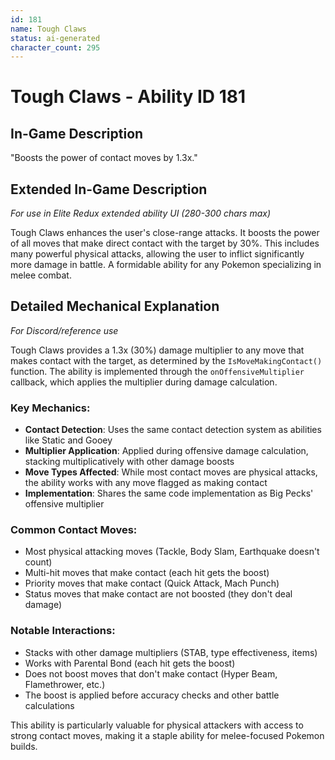 ```yaml
---
id: 181
name: Tough Claws
status: ai-generated
character_count: 295
---
```


# Tough Claws - Ability ID 181

## In-Game Description
"Boosts the power of contact moves by 1.3x."

## Extended In-Game Description
*For use in Elite Redux extended ability UI (280-300 chars max)*

Tough Claws enhances the user's close-range attacks. It boosts the power of all moves that make direct contact with the target by 30%. This includes many powerful physical attacks, allowing the user to inflict significantly more damage in battle. A formidable ability for any Pokemon specializing in melee combat.

## Detailed Mechanical Explanation
*For Discord/reference use*

Tough Claws provides a 1.3x (30%) damage multiplier to any move that makes contact with the target, as determined by the `IsMoveMakingContact()` function. The ability is implemented through the `onOffensiveMultiplier` callback, which applies the multiplier during damage calculation.

### Key Mechanics:
- **Contact Detection**: Uses the same contact detection system as abilities like Static and Gooey
- **Multiplier Application**: Applied during offensive damage calculation, stacking multiplicatively with other damage boosts
- **Move Types Affected**: While most contact moves are physical attacks, the ability works with any move flagged as making contact
- **Implementation**: Shares the same code implementation as Big Pecks' offensive multiplier

### Common Contact Moves:
- Most physical attacking moves (Tackle, Body Slam, Earthquake doesn't count)
- Multi-hit moves that make contact (each hit gets the boost)
- Priority moves that make contact (Quick Attack, Mach Punch)
- Status moves that make contact are not boosted (they don't deal damage)

### Notable Interactions:
- Stacks with other damage multipliers (STAB, type effectiveness, items)
- Works with Parental Bond (each hit gets the boost)
- Does not boost moves that don't make contact (Hyper Beam, Flamethrower, etc.)
- The boost is applied before accuracy checks and other battle calculations

This ability is particularly valuable for physical attackers with access to strong contact moves, making it a staple ability for melee-focused Pokemon builds.